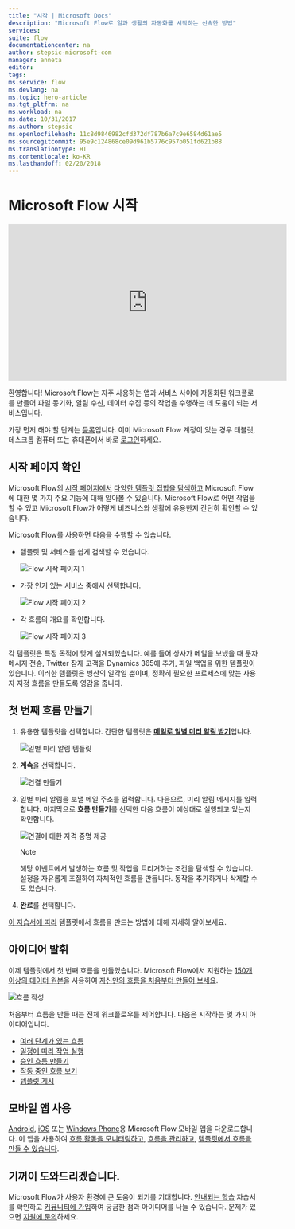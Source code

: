 ```yaml
---
title: "시작 | Microsoft Docs"
description: "Microsoft Flow로 일과 생활의 자동화를 시작하는 신속한 방법"
services: 
suite: flow
documentationcenter: na
author: stepsic-microsoft-com
manager: anneta
editor: 
tags: 
ms.service: flow
ms.devlang: na
ms.topic: hero-article
ms.tgt_pltfrm: na
ms.workload: na
ms.date: 10/31/2017
ms.author: stepsic
ms.openlocfilehash: 11c8d9846982cfd372df787b6a7c9e6584d61ae5
ms.sourcegitcommit: 95e9c124868ce09d961b5776c957b051fd621b88
ms.translationtype: HT
ms.contentlocale: ko-KR
ms.lasthandoff: 02/20/2018
---
```

# <a name="get-started-with-microsoft-flow"></a>Microsoft Flow 시작 #

<iframe width="560" height="315" src="https://www.youtube.com/embed/iMteXfAvDSE?list=PL8nfc9haGeb55I9wL9QnWyHp3ctU2_ThF" frameborder="0" allowfullscreen></iframe>

환영합니다! Microsoft Flow는 자주 사용하는 앱과 서비스 사이에 자동화된 워크플로를 만들어 파일 동기화, 알림 수신, 데이터 수집 등의 작업을 수행하는 데 도움이 되는 서비스입니다.

가장 먼저 해야 할 단계는 [등록](sign-up-sign-in.md)입니다. 이미 Microsoft Flow 계정이 있는 경우 태블릿, 데스크톱 컴퓨터 또는 휴대폰에서 바로 [로그인](https://flow.microsoft.com/signin)하세요.

## <a name="check-out-the-start-page"></a>시작 페이지 확인 ##

Microsoft Flow의 [시작 페이지에서](https://flow.microsoft.com) [다양한 템플릿 집합을 탐색하고](https://flow.microsoft.com/templates) Microsoft Flow에 대한 몇 가지 주요 기능에 대해 알아볼 수 있습니다. Microsoft Flow로 어떤 작업을 할 수 있고 Microsoft Flow가 어떻게 비즈니스와 생활에 유용한지 간단히 확인할 수 있습니다.

Microsoft Flow를 사용하면 다음을 수행할 수 있습니다.

- 템플릿 및 서비스를 쉽게 검색할 수 있습니다.

    ![Flow 시작 페이지 1](./media/getting-started/flowhome1.png)

- 가장 인기 있는 서비스 중에서 선택합니다.

    ![Flow 시작 페이지 2](./media/getting-started/flowhome2.png)

- 각 흐름의 개요를 확인합니다.

    ![Flow 시작 페이지 3](./media/getting-started/flowhome3.png)

각 템플릿은 특정 목적에 맞게 설계되었습니다. 예를 들어 상사가 메일을 보냈을 때 문자 메시지 전송, Twitter 잠재 고객을 Dynamics 365에 추가, 파일 백업을 위한 템플릿이 있습니다. 이러한 템플릿은 빙산의 일각일 뿐이며, 정확히 필요한 프로세스에 맞는 사용자 지정 흐름을 만들도록 영감을 줍니다.

## <a name="create-your-first-flow"></a>첫 번째 흐름 만들기 ##

1. 유용한 템플릿을 선택합니다. 간단한 템플릿은 [**메일로 일별 미리 알림 받기**](https://flow.microsoft.com/galleries/public/templates/45a3399aa29345308f08b6db0a9c85b9/)입니다.

    ![일별 미리 알림 템플릿](./media/getting-started/template-details.png)

1. **계속**을 선택합니다.

    ![연결 만들기](./media/getting-started/create-connection.png)

1. 일별 미리 알림을 보낼 메일 주소를 입력합니다. 다음으로, 미리 알림 메시지를 입력합니다. 마지막으로 **흐름 만들기**를 선택한 다음 흐름이 예상대로 실행되고 있는지 확인합니다.

    ![연결에 대한 자격 증명 제공](./media/getting-started/configure-email-details.png)

    > [!NOTE]
    > 해당 이벤트에서 발생하는 흐름 및 작업을 트리거하는 조건을 탐색할 수 있습니다. 설정을 자유롭게 조절하여 자체적인 흐름을 만듭니다. 동작을 추가하거나 삭제할 수도 있습니다.

1. **완료**를 선택합니다.

[이 자습서에 따라](get-started-logic-template.md) 템플릿에서 흐름을 만드는 방법에 대해 자세히 알아보세요.

## <a name="get-creative"></a>아이디어 발휘 ##

이제 템플릿에서 첫 번째 흐름을 만들었습니다. Microsoft Flow에서 지원하는 [150개 이상의 데이터 원본](https://flow.microsoft.com/connectors/)을 사용하여 [자신만의 흐름을 처음부터 만들어 보세요](get-started-logic-flow.md).

![흐름 작성 ](./media/getting-started/build-a-flow.png)

처음부터 흐름을 만들 때는 전체 워크플로우를 제어합니다. 다음은 시작하는 몇 가지 아이디어입니다.

- [여러 단계가 있는 흐름](multi-step-logic-flow.md)
- [일정에 따라 작업 실행](run-scheduled-tasks.md)
- [승인 흐름 만들기](wait-for-approvals.md)
- [작동 중인 흐름 보기](see-a-flow-run.md)
- [템플릿 게시](publish-a-template.md)

## <a name="use-the-mobile-app"></a>모바일 앱 사용 ##

[Android](https://aka.ms/flowmobiledocsandroid), [iOS](https://aka.ms/flowmobiledocsios) 또는 [Windows Phone](https://aka.ms/flowmobilewindows)용 Microsoft Flow 모바일 앱을 다운로드합니다. 이 앱을 사용하여 [흐름 활동을 모니터링하고](mobile-monitor-activity.md), [흐름을 관리하고](mobile-manage-flows.md), [템플릿에서 흐름을 만들 수 있습니다](mobile-create-flow.md).

## <a name="were-here-to-help"></a>기꺼이 도와드리겠습니다. ##

Microsoft Flow가 사용자 환경에 큰 도움이 되기를 기대합니다. [안내되는 학습](https://flow.microsoft.com/guided-learning/) 자습서를 확인하고 [커뮤니티에 가입](http://go.microsoft.com/fwlink/?LinkID=787467)하여 궁금한 점과 아이디어를 나눌 수 있습니다. 문제가 있으면 [지원에 문의](http://go.microsoft.com/fwlink/?LinkID=787479)하세요.

